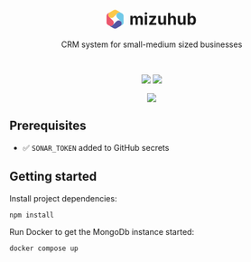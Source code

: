 <h1 align="center" style="display:flex;justify-content:center;border-bottom:0;">
    <svg xmlns="http://www.w3.org/2000/svg" viewBox="0 0 135.44 148.97" width="6%" style="margin-right:10px;"><g id="a"/><g id="b"><g id="c"><g><path d="M22.14,57.52l28.59,28.58c9.38,9.37,9.38,24.58,0,33.95l-1.44,1.44c-7.68,7.69-19.57,9.25-28.99,3.82l-8.29-4.79C4.59,116.24,.02,108.32,.01,99.74V49.26C0,40.67,4.58,32.74,12.01,28.45l24.26-13.99-9.15,5.28c-13.68,7.89-16.15,26.61-4.98,37.78Z" style="fill:#eb576e;"/><path d="M115.13,23.65h0c-9.41-5.43-21.29-3.87-28.97,3.81l-30.07,30.06c-9.38,9.37-24.57,9.37-33.95,0h0c-11.17-11.17-8.7-29.89,4.97-37.78L55.72,3.22c7.43-4.29,16.58-4.29,24.01,0l19.45,11.23,15.96,9.2Z" style="fill:#fbc84a;"/><path d="M135.44,99.72c0,8.58-4.57,16.51-12,20.8l-24.26,14.01,9.16-5.29c13.67-7.9,16.13-26.61,4.97-37.77l-28.6-28.59c-9.38-9.38-9.38-24.58,0-33.96l1.45-1.45c7.68-7.68,19.57-9.25,28.98-3.82l8.3,4.79c7.43,4.29,12,12.21,12,20.79v50.49Z" style="fill:#71c9e8;"/><path d="M108.34,129.23l-28.61,16.52c-7.43,4.29-16.58,4.29-24.01,0l-19.45-11.23-15.96-9.22h0c9.41,5.44,21.3,3.88,28.99-3.81l30.05-30.04c9.37-9.37,24.57-9.37,33.95,0h.01c11.17,11.17,8.7,29.89-4.97,37.78Z" style="fill:#5356a2;"/></g></g></g></svg>
    <span>mizuhub</span>
</h1>

<p align="center">
  CRM system for small-medium sized businesses
</p>
<br />

<p align="center">
  <img src="https://github.com/ashleyjtaylor/mizuhub/actions/workflows/ci.yml/badge.svg" />
  <img src="https://sonarcloud.io/api/project_badges/measure?project=ashleyjtaylor_mizuhub&metric=alert_status" />
</p>

<p align="center">
  <img src="https://img.shields.io/badge/Conventional%20Commits-1.0.0-%23FE5196?logo=conventionalcommits&logoColor=white" />
</p>


## Prerequisites

- ✅ `SONAR_TOKEN` added to GitHub secrets


## Getting started

Install project dependencies:

```
npm install
```

Run Docker to get the MongoDb instance started:

```
docker compose up
```